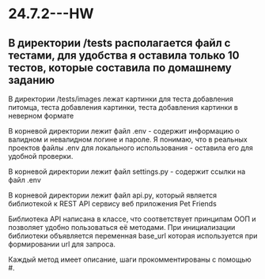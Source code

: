 # 24.7.2---HW

## В директории /tests располагается файл с тестами, для удобства я оставила только 10 тестов, которые составила по домашнему заданию

В директории /tests/images лежат картинки для теста добавления питомца, теста добавления картинки, теста добавления картинки в неверном формате

В корневой директории лежит файл .env - содержит информацию о валидном и невалидном логине и пароле. Я понимаю, что в реальных проектов файлы .env для локального использования - оставила его для удобной проверки.

В корневой директории лежит файл settings.py - содержит ссылки на файл .env

В корневой директории лежит файл api.py, который является библиотекой к REST API сервису веб приложения Pet Friends

Библиотека API написана в классе, что соответствует принципам ООП и позволяет удобно пользоваться её методами. При инициализации библиотеки объявляется переменная base_url которая используется при формировании url для запроса.

Каждый метод имеет описание, шаги прокомментированы с помощью #.
